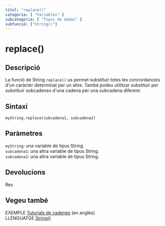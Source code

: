 ```yaml
---
títol: "replace()"
categoria: [ "Variables" ]
subcategoria: [ "Tipus de dades" ]
subfunció: ["String()"]
---
```


# replace()

## Descripció

La funció de String `replace()` us permet substituir totes les concordancies d'un caràcter determinat per un altre. També podeu utilitzar substituir per substituir subcadenes d'una cadena per una subcadena diferent.

## Sintaxi

`myString.replace(subcadena1, subcadena2)`

## Paràmetres

`myString`: una variable de tipus String.  
`subcadena1`: una altra variable de tipus String.  
`subcadena2`: una altra variable de tipus String.

## Devolucions

Res

## Vegeu també

EXEMPLE [Tutorials de cadenes](https://www.arduino.cc/en/Tutorial/BuiltInExamples#strings) (en anglés)  
LLENGUATGE [String()](../String().md)
